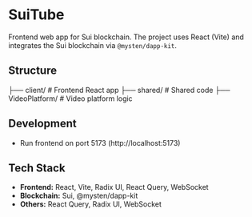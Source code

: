 # SuiTube

Frontend web app for Sui blockchain. The project uses React (Vite) and integrates the Sui blockchain via `@mysten/dapp-kit`.

## Structure

├── client/         # Frontend React app
├── shared/         # Shared code
├── VideoPlatform/  # Video platform logic

## Development

- Run frontend on port 5173 (http://localhost:5173)

## Tech Stack

- **Frontend:** React, Vite, Radix UI, React Query, WebSocket
- **Blockchain:** Sui, @mysten/dapp-kit
- **Others:** React Query, Radix UI, WebSocket 